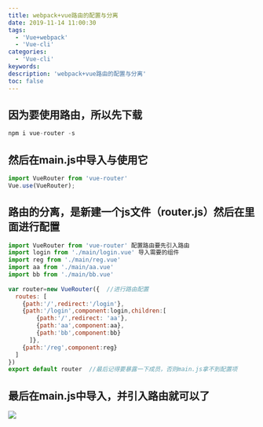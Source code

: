 ```yaml
---
title: webpack+vue路由的配置与分离
date: 2019-11-14 11:00:30
tags:
  - 'Vue+webpack'
  - 'Vue-cli'
categories:
  - 'Vue-cli'
keywords:
description: 'webpack+vue路由的配置与分离'
toc: false
---
```


## 因为要使用路由，所以先下载
``` js
npm i vue-router -s
```

## 然后在main.js中导入与使用它

``` js
import VueRouter from 'vue-router'
Vue.use(VueRouter);
```

## 路由的分离，是新建一个js文件（router.js）然后在里面进行配置

``` js
import VueRouter from 'vue-router' 配置路由要先引入路由
import login from './main/login.vue' 导入需要的组件
import reg from './main/reg.vue'
import aa from './main/aa.vue'
import bb from './main/bb.vue'
 
var router=new VueRouter({  //进行路由配置
  routes: [
    {path:'/',redirect:'/login'},
    {path:'/login',component:login,children:[
        {path:'/',redirect: 'aa'},
        {path:'aa',component:aa},
        {path:'bb',component:bb}
      ]},
    {path:'/reg',component:reg}
  ]
})
export default router  //最后记得要暴露一下成员，否则main.js拿不到配置项
```

## 最后在main.js中导入，并引入路由就可以了

![](https://wx2.sinaimg.cn/large/ed984376ly1g8xcltc2kuj20tt0cj3yr.jpg)
